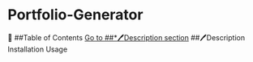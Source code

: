 # Portfolio-Generator
:notebook_with_decorative_cover: ##Table of Contents
[Go to ##*:pen:Description section](#*description-heading)
##:pen:Description
Installation
Usage
